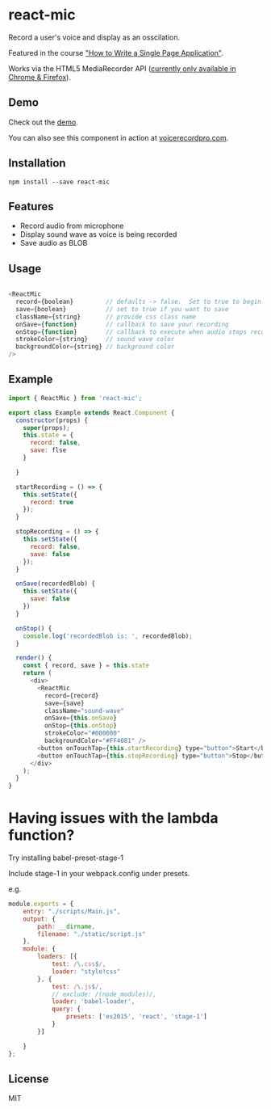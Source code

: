# react-mic

Record a user's voice and display as an osscilation.

Featured in the course ["How to Write a Single Page Application"](http://www.singlepageapplication.com).

Works via the HTML5 MediaRecorder API ([currently only available in Chrome & Firefox](https://caniuse.com/#search=MediaRecorder)).

## Demo

Check out the [demo](https://hackingbeauty.github.io/react-mic/).

You can also see this component in action at [voicerecordpro.com](https://www.voicerecordpro.com).

## Installation

`npm install --save react-mic`

## Features

- Record audio from microphone
- Display sound wave as voice is being recorded
- Save audio as BLOB

## Usage

```js

<ReactMic
  record={boolean}         // defaults -> false.  Set to true to begin recording
  save={boolean}           // set to true if you want to save
  className={string}       // provide css class name
  onSave={function}        // callback to save your recording
  onStop={function}        // callback to execute when audio stops recording
  strokeColor={string}     // sound wave color
  backgroundColor={string} // background color
/>

```

## Example

```js
import { ReactMic } from 'react-mic';

export class Example extends React.Component {
  constructor(props) {
    super(props);
    this.state = {
      record: false,
      save: flse
    }

  }

  startRecording = () => {
    this.setState({
      record: true
    });
  }

  stopRecording = () => {
    this.setState({
      record: false,
      save: false
    });
  }

  onSave(recordedBlob) {
    this.setState({
      save: false
    })
  }

  onStop() {
    console.log('recordedBlob is: ', recordedBlob);
  }

  render() {
    const { record, save } = this.state
    return (
      <div>
        <ReactMic
          record={record}
          save={save}
          className="sound-wave"
          onSave={this.onSave}
          onStop={this.onStop}
          strokeColor="#000000"
          backgroundColor="#FF4081" />
        <button onTouchTap={this.startRecording} type="button">Start</button>
        <button onTouchTap={this.stopRecording} type="button">Stop</button>
      </div>
    );
  }
}
```
# Having issues with the lambda function?
Try installing babel-preset-stage-1

Include stage-1 in your webpack.config under presets.

e.g.

```js
module.exports = {
    entry: "./scripts/Main.js",
    output: {
        path: __dirname,
        filename: "./static/script.js"
    },
    module: {
        loaders: [{
            test: /\.css$/,
            loader: "style!css"
        }, {
            test: /\.js$/,
            // exclude: /(node_modules)/,
            loader: 'babel-loader',
            query: {
                presets: ['es2015', 'react', 'stage-1']
            }
        }]

    }
};
```

## License

MIT
